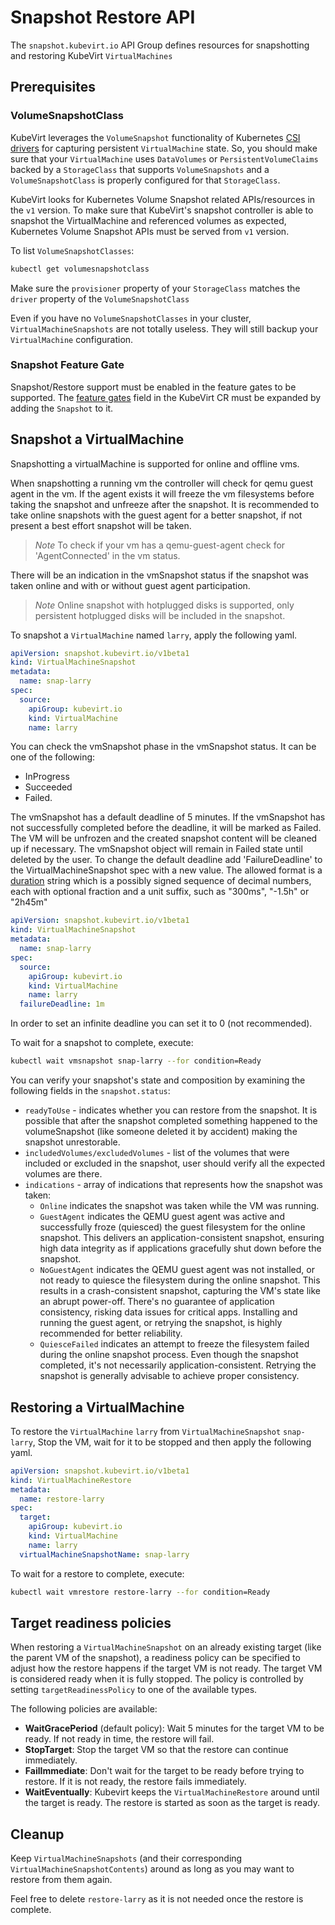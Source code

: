 # Snapshot Restore API

The `snapshot.kubevirt.io` API Group defines resources for snapshotting and restoring KubeVirt `VirtualMachines`

## Prerequisites

### VolumeSnapshotClass

KubeVirt leverages the `VolumeSnapshot` functionality of Kubernetes [CSI drivers](https://kubernetes-csi.github.io/docs/drivers.html) for capturing persistent `VirtualMachine` state.  So, you should make sure that your `VirtualMachine` uses `DataVolumes` or `PersistentVolumeClaims` backed by a `StorageClass` that supports `VolumeSnapshots` and a `VolumeSnapshotClass` is properly configured for that `StorageClass`.

KubeVirt looks for Kubernetes Volume Snapshot related APIs/resources in the `v1` version. To make sure that KubeVirt's snapshot controller is able to snapshot the VirtualMachine and referenced volumes as expected, Kubernetes Volume Snapshot APIs must be served from `v1` version.

To list `VolumeSnapshotClasses`:

```bash
kubectl get volumesnapshotclass
```

Make sure the `provisioner` property of your `StorageClass` matches the `driver` property of the `VolumeSnapshotClass`

Even if you have no `VolumeSnapshotClasses` in your cluster, `VirtualMachineSnapshots` are not totally useless.  They will still backup your `VirtualMachine` configuration.

### Snapshot Feature Gate

Snapshot/Restore support must be enabled in the feature gates to be supported. The
[feature gates](../cluster_admin/activating_feature_gates.md#how-to-activate-a-feature-gate)
field in the KubeVirt CR must be expanded by adding the `Snapshot` to it.


## Snapshot a VirtualMachine

Snapshotting a virtualMachine is supported for online and offline vms.

When snapshotting a running vm the controller will check for qemu guest agent in the vm. If the agent exists it will freeze the vm filesystems before taking the snapshot and unfreeze after the snapshot. It is recommended to take online snapshots with the guest agent for a better snapshot, if not present a best effort snapshot will be taken.

> *Note* To check if your vm has a qemu-guest-agent check for 'AgentConnected' in the vm status.

There will be an indication in the vmSnapshot status if the snapshot was taken online and with or without guest agent participation.

> *Note* Online snapshot with hotplugged disks is supported, only persistent hotplugged disks will be included in the snapshot.


To snapshot a `VirtualMachine` named `larry`, apply the following yaml.

```yaml
apiVersion: snapshot.kubevirt.io/v1beta1
kind: VirtualMachineSnapshot
metadata:
  name: snap-larry
spec:
  source:
    apiGroup: kubevirt.io
    kind: VirtualMachine
    name: larry
```

You can check the vmSnapshot phase in the vmSnapshot status. It can be one of the following:

- InProgress
- Succeeded
- Failed.

The vmSnapshot has a default deadline of 5 minutes. If the vmSnapshot has not successfully completed before the deadline, it will be marked as Failed. The VM will be unfrozen and the created snapshot content will be cleaned up if necessary. The vmSnapshot object will remain in Failed state until deleted by the user. To change the default deadline add 'FailureDeadline' to the VirtualMachineSnapshot spec with a new value. The allowed format is a [duration](https://pkg.go.dev/time#ParseDuration) string which is a possibly signed sequence of decimal numbers, each with optional fraction and a unit suffix, such as "300ms", "-1.5h" or "2h45m"

```yaml
apiVersion: snapshot.kubevirt.io/v1beta1
kind: VirtualMachineSnapshot
metadata:
  name: snap-larry
spec:
  source:
    apiGroup: kubevirt.io
    kind: VirtualMachine
    name: larry
  failureDeadline: 1m
```

In order to set an infinite deadline you can set it to 0 (not recommended).

To wait for a snapshot to complete, execute:

```bash
kubectl wait vmsnapshot snap-larry --for condition=Ready
```

You can verify your snapshot's state and composition by examining the following fields in the `snapshot.status`:

- `readyToUse` - indicates whether you can restore from the snapshot. It is possible that after the snapshot completed something happened to the volumeSnapshot (like someone deleted it by accident) making the snapshot unrestorable.
- `includedVolumes/excludedVolumes` - list of the volumes that were included or excluded in the snapshot, user should verify all the expected volumes are there.
- `indications` - array of indications that represents how the snapshot was taken:<br>
    - `Online` indicates the snapshot was taken while the VM was running.
    - `GuestAgent` indicates the QEMU guest agent was active and successfully froze (quiesced) the guest filesystem for the online snapshot. This delivers an application-consistent snapshot, ensuring high data integrity as if applications gracefully shut down before the snapshot.
    - `NoGuestAgent` indicates the QEMU guest agent was not installed, or not ready to quiesce the filesystem during the online snapshot. This results in a crash-consistent snapshot, capturing the VM's state like an abrupt power-off. There's no guarantee of application consistency, risking data issues for critical apps. Installing and running the guest agent, or retrying the snapshot, is highly recommended for better reliability.
    - `QuiesceFailed` indicates an attempt to freeze the filesystem failed during the online snapshot process. Even though the snapshot completed, it's not necessarily application-consistent. Retrying the snapshot is generally advisable to achieve proper consistency.

## Restoring a VirtualMachine

To restore the `VirtualMachine` `larry` from `VirtualMachineSnapshot` `snap-larry`, Stop the VM, wait for it to be stopped and then apply the following yaml.

```yaml
apiVersion: snapshot.kubevirt.io/v1beta1
kind: VirtualMachineRestore
metadata:
  name: restore-larry
spec:
  target:
    apiGroup: kubevirt.io
    kind: VirtualMachine
    name: larry
  virtualMachineSnapshotName: snap-larry
```

To wait for a restore to complete, execute:

```bash
kubectl wait vmrestore restore-larry --for condition=Ready
```

## Target readiness policies

When restoring a `VirtualMachineSnapshot` on an already existing target (like the parent VM of the snapshot), a readiness policy can be specified to adjust how the restore happens if the target VM is not ready. The target VM is considered ready when it is fully stopped. The policy is controlled by setting `targetReadinessPolicy` to one of the available types.

The following policies are available:

- **WaitGracePeriod** (default policy): Wait 5 minutes for the target VM to be ready. If not ready in time, the restore will fail.
- **StopTarget**: Stop the target VM so that the restore can continue immediately.
- **FailImmediate**: Don't wait for the target to be ready before trying to restore. If it is not ready, the restore fails immediately.
- **WaitEventually**: Kubevirt keeps the `VirtualMachineRestore` around until the target is ready. The restore is started as soon as the target is ready.

## Cleanup

Keep `VirtualMachineSnapshots` (and their corresponding `VirtualMachineSnapshotContents`) around as long as you may want to restore from them again.

Feel free to delete `restore-larry` as it is not needed once the restore is complete.
